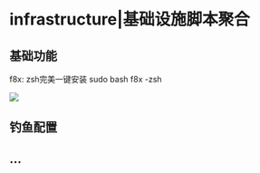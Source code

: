 # infrastructure|基础设施脚本聚合


## 基础功能

f8x: 
zsh完美一键安装
sudo bash f8x -zsh

![](https://i.loli.net/2021/02/25/flKTqPIioWxA3Ng.png)

## 钓鱼配置


## ...
